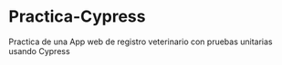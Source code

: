 # Practica-Cypress
Practica de una App web de registro veterinario con pruebas unitarias usando Cypress
